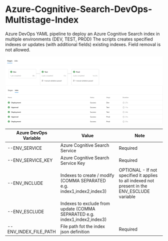 # Azure-Cognitive-Search-DevOps-Multistage-Index

Azure DevOps YAML pipeline to deploy an Azure Cognitive Search index in multiple environments (DEV, TEST, PROD)
The scripts creates specified indexes or updates (with additional fields) existing indexes. Field removal is not allowed.

![Azure DevOps Stages](/images/stages.PNG)
![Azure DevOps Jobs](/images/jobs.PNG)



| Azure DevOps Variable                          | Value                                                      | Note                                           |
|------------------------------------------------|---------------------------------------------------------|------------------------------------------|
| --ENV_SERVICE          			| Azure Cognitive Search Service              								 | Required					    |
| --ENV_SERVICE_KEY      			| Azure Cognitive Search Service Key 								 | Required                        |
| --ENV_INCLUDE            			| Indexes to create / modify (COMMA SEPARATED e.g. index1,index2,index3)				 | OPTIONAL - If not specified it applies to all indexed not present in the ENV_ESCLUDE variable|
| --ENV_ESCLUDE          			| Indexes to exclude from update (COMMA SEPARATED e.g. index1,index2,index3) |  |
| --ENV_INDEX_FILE_PATH      			| File path fot the index json definition  								 | Required |
